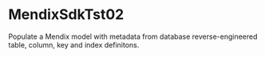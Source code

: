# MendixSdkTst02
Populate a Mendix model with metadata from database reverse-engineered table, column, key and index definitons.
